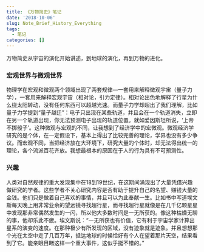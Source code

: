 ```yaml
---
title: 《万物简史》笔记
date: '2018-10-06'
slug: Note_Brief_History_Everything
tags:
  - 笔记
categories: []
---
```


万物简史从宇宙的演化开始讲述，到地球的演化，再到万物的进化。

### 宏观世界与微观世界

物理学在宏观和微观两个领域出现了两套规律—一套用来解释微观宇宙（量子力学），一套用来解释宏观宇宙（相对论，引力定律）。相对论出色地解释了行星为什么绕太阳转动，没有任何东西可以超越光速。而量子力学却超出了我们理解，比如量子力学提到“量子越迁”：电子只出现在某些轨道，并且会在一个轨道消失，立即在另一个轨道出现，你无法预测电子出现的轨道位置。就如爱因斯坦所说，‘上帝不掷骰子’。这种微观与宏观的不同，让我想到了经济学中的宏微观。微观经济学研究的是个体，在一定假设下，基本上得出了比较完善的理论，学界也没有多少争议。而宏观不同，当把经济放在大环境下，研究大量的个体时，却无法得出统一的理论，各个流派百花齐放。我想最根本的原因在于人的行为具有不可预测性。

### 兴趣

人类对自然规律的重大发现集中在18到19世纪，在这期间涌现出了大量凭借兴趣做研究的学者。这些学者不关心研究内容是否有助于提升自己的名望、赚钱大量的金钱。他们只是做着自己喜欢的事情，并且可以为此奉献一生。比如书中写道埃文斯每天晚上用非常业余的望远镜寻找超行星，而寻找超行星就像是在几千亿颗星星中发现那非常偶然发生的一闪，所以他大多数时间是一无所获的。像这种枯燥无聊的事，他却乐此不疲。埃文斯说：“一无所获也有价值，它有利于宇宙学家计算出星系的演变的速度。在那种极少有所发现的区域，没有迹象就是迹象。并且想想那个光在太空中走了几百万年，抵达地球的时候恰好有个人在望着那片天空，结果看到了它。能亲眼目睹这样一个重大事件，这似乎挺不错的。”
